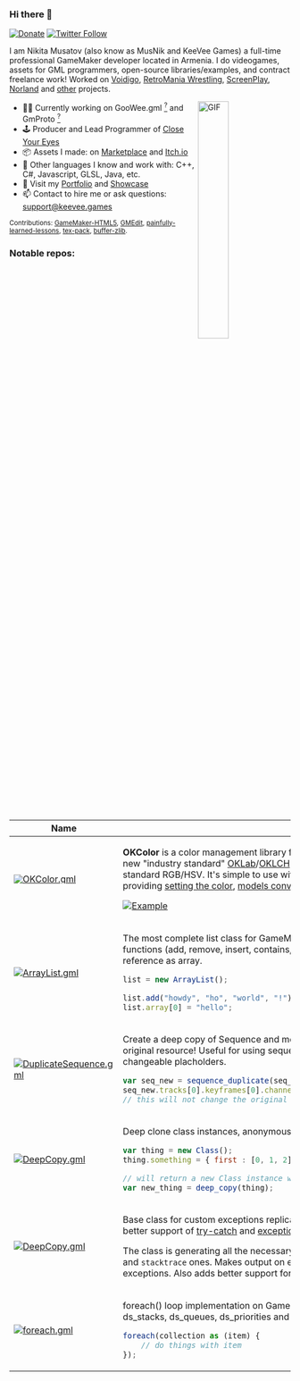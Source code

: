 ### Hi there 👋

[![Donate](https://img.shields.io/badge/donate-%E2%9D%A4-blue.svg)](https://musnik.itch.io/donate-me) [![Twitter Follow](https://img.shields.io/twitter/follow/KeeVeeGames?label=Follow&logo=twitter)](https://twitter.com/intent/user?screen_name=KeeVeeGames)

I am Nikita Musatov (also know as MusNik and KeeVee Games) a full-time professional GameMaker developer located in Armenia. I do videogames, assets for GML programmers, open-source libraries/examples, and contract freelance work! Worked on [Voidigo](https://store.steampowered.com/app/1304680/Voidigo/), [RetroMania Wrestling](https://www.retromaniawrestling.com/), [ScreenPlay](https://store.steampowered.com/app/1830700/ScreenPlay/), [Norland](https://store.steampowered.com/app/1857090/Norland/) and [other](https://www.linkedin.com/in/musnik/details/experience/) projects.

<img align="right" alt="GIF" src="http://keevee.games/wp-content/uploads/2019/06/keeveelogo.gif" width="33%"/>

- 👨‍💻 Currently working on GooWee.gml [<sup>?</sup>](#! "Advanced and clean GUI framework inspired by WPF and Unity GUI") and GmProto [<sup>?</sup>](#! "Protobuf / flatbuffers-esque serialization protocol")
- 🕹 Producer and Lead Programmer of [Close Your Eyes](https://twitter.com/KeeVeeGames)
- 📦 Assets I made: on [Marketplace](https://marketplace.yoyogames.com/publishers/1227/keevee-games) and [Itch.io](https://musnik.itch.io/)
- 💾 Other languages I know and work with: C++, C#, Javascript, GLSL, Java, etc.
- 📖 Visit my [Portfolio](https://forum.yoyogames.com/index.php?threads/keevee-games-gml-programming-and-game-development-services.22402/) and [Showcase](https://twitter.com/KeeVeeGames/timelines/1620165755814780931)
- 📫 Contact to hire me or ask questions: support@keevee.games

<sub>Contributions: [GameMaker-HTML5](https://github.com/YoYoGames/GameMaker-HTML5), [GMEdit](https://github.com/YellowAfterlife/GMEdit), [painfully-learned-lessons](https://github.com/JujuAdams/painfully-learned-lessons), [tex-pack](https://github.com/GameMakerDiscord/tex-pack), [buffer-zlib](https://github.com/YAL-GameMaker/buffer_zlib).</sub>

### Notable repos:

<table>
<thead>
<tr>
<th width="177px">Name</th>
<th>Description</th>
</tr>
</thead>
<tbody>
<tr>
<td>
<a href="https://github.com/KeeVeeGames/OKColor.gml" style="line-height: 1;"><img src="https://keevee.games/wp-content/uploads/2023/11/logo-150x150.png" alt="OKColor.gml">
</td>
<td>

**OKColor** is a color management library for GameMaker written in pure GML that implements the new "industry standard" [OKLab](https://bottosson.github.io/posts/oklab/)/[OKLCH](https://evilmartians.com/chronicles/oklch-in-css-why-quit-rgb-hsl) perceptual color models, that give better results than standard RGB/HSV. It's simple to use with only one [`OKColor`](https://github.com/KeeVeeGames/OKColor.gml/wiki/API-Reference) class and a bunch of methods providing [setting the color](https://github.com/KeeVeeGames/OKColor.gml/wiki/API-Reference#setters), [models conversion](https://github.com/KeeVeeGames/OKColor.gml/wiki/API-Reference#getters), [mixing](https://github.com/KeeVeeGames/OKColor.gml/wiki/API-Reference#mixing) and [getting the color for rendering](https://github.com/KeeVeeGames/OKColor.gml/wiki/API-Reference#color-getters).

<a href="https://github.com/KeeVeeGames/OKColor.gml#why-to-use"><img src="https://github.com/KeeVeeGames/KeeVeeGames/assets/10993317/c0f96311-b679-414e-8b8f-c97e1cdde88e" alt="Example"></a>
</td>
</tr>
<tr></tr><tr>
<td>
<a href="https://github.com/KeeVeeGames/ArrayList.gml"><img src="https://keevee.games/wp-content/uploads/2020/10/logo-150x150.png" alt="ArrayList.gml"></a>
</td>
<td>

The most complete list class for GameMaker Studio 2.3+. GC-friendly, `[]` accessor, 50+ functions (add, remove, insert, contains, find, sort, shuffle, reverse, copy, clone, etc.) and reference as array.

```js
list = new ArrayList();

list.add("howdy", "ho", "world", "!").remove_at(1); // method chaining is also supported
list.array[0] = "hello";
```

</td>
</tr>
<tr></tr><tr>
<td>
<a href="https://github.com/KeeVeeGames/DuplicateSequence.gml"><img src="https://keevee.games/wp-content/uploads/2023/06/logo-150x150.png" alt="DuplicateSequence.gml"></a>
</td>
<td>

Create a deep copy of Sequence and modify its properties in-game without changing the original resource! Useful for using sequences as templates for graphics elements and UI with changeable placholders.

```js
var seq_new = sequence_duplicate(seq_orig);
seq_new.tracks[0].keyframes[0].channels[0].text = "Hello World";
// this will not change the original sequence property!
```

</td>
</tr>
<tr></tr><tr>
<td>
<a href="https://github.com/KeeVeeGames/DeepCopy.gml"><img src="https://keevee.games/wp-content/uploads/2020/12/logo-150x150.png" alt="DeepCopy.gml"></a>
</td>
<td>

Deep clone class instances, anonymous structs and arrays nested in any order!

```js
var thing = new Class();
thing.something = { first : [0, 1, 2], second : [3, 4, 5] };

// will return a new Class instance with the identical values but new references
var new_thing = deep_copy(thing);
```
</td>
</tr>
<tr></tr><tr>
<td>
<a href="https://github.com/KeeVeeGames/Exception.gml"><img src="https://keevee.games/wp-content/uploads/2023/05/logo-150x150.png" alt="DeepCopy.gml"></a>
</td>
<td>

Base class for custom exceptions replicating a structure of system exceptions and adding better support of [try-catch](https://manual-en.yoyogames.com/GameMaker_Language/GML_Overview/Language_Features/try_catch_finally.htm) and [exception_unhandled_handler](https://manual-en.yoyogames.com/GameMaker_Language/GML_Reference/Debugging/exception_unhandled_handler.htm) for these custom exceptions.

The class is generating all the necessary exception fields and populates data for `script`, `line` and `stacktrace` ones. Makes output on error windows nicer and more meaningful on handled exceptions. Also adds better support for YYC.

</td>
</tr>
<tr></tr><tr>
<td>
<a href="https://github.com/KeeVeeGames/foreach.gml"><img src="https://keevee.games/wp-content/uploads/2020/10/logo-1-150x150.png" alt="foreach.gml"></a>
</td>
<td>

foreach() loop implementation on GameMaker Studio 2.3+ for arrays, ds_lists, ds_maps, ds_stacks, ds_queues, ds_priorities and structs. Syntax is pretty neat and straightforward:

```js
foreach(collection as (item) {
    // do things with item
});
```

</td>
</tr>
</tbody>
</table>
